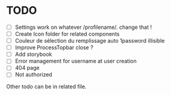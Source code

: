 # TODO

- [ ] Settings work on whatever /profilename/. change that !
- [ ] Create Icon folder for related components
- [ ] Couleur de sélection du remplissage auto 1password illisible
- [ ] Improve ProcessTopbar close ?
- [ ] Add storybook
- [ ] Error management for username at user creation
- [ ] 404 page
- [ ] Not authorized

Other todo can be in related file.
